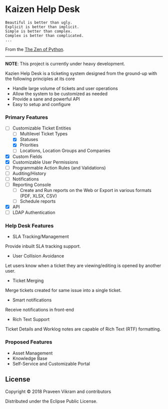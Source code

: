 # Kaizen Help Desk

```
Beautiful is better than ugly.
Explicit is better than implicit.
Simple is better than complex.
Complex is better than complicated.
...
```
From the [The Zen of Python](https://www.python.org/dev/peps/pep-0020/).

---

**NOTE**: This project is currently under heavy development. 

Kazien Help Desk is a ticketing system designed from the ground-up with the following principles at its core
* Handle large volume of tickets and user operations
* Allow the system to be customized as needed
* Provide a sane and powerful API
* Easy to setup and configure

### Primary Features

- [ ] Customizable Ticket Entities 
  - [ ] Multilevel Ticket Types
  - [x] Statuses
  - [x] Priorities
  - [ ] Locations, Location Groups and Companies
- [x] Custom Fields
- [x] Customizable User Permissions
- [ ] Programmable Action Rules (and Validations)
- [ ] Auditing/History
- [ ] Notifications
- [ ] Reporting Console
  - [ ] Create and Run reports on the Web or Export in various formats (PDF, XLSX, CSV)
  - [ ] Schedule reports
- [x] API
- [ ] LDAP Authentication

### Help Desk Features

* SLA Tracking/Management

Provide inbuilt SLA tracking support.

* User Collision Avoidance

Let users know when a ticket they are viewing/editing is opened by another user.

* Ticket Merging

Merge tickets created for same issue into a single ticket.

* Smart notifications

Receive notifications in front-end 

* Rich Text Support

Ticket Details and Worklog notes are capable of Rich Text (RTF) formatting.

### Proposed Features

* Asset Management
* Knowledge Base
* Self-Service and Customizable Portal

## License

Copyright © 2018 Praveen Vikram and contributors

Distributed under the Eclipse Public License.
